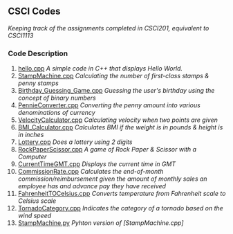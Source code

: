 ## CSCI Codes
*Keeping track of the assignments completed in CSCI201, equivalent to CSCI1113*

### Code Description 
1. [hello.cpp](https://github.com/madhurimadas3/CSCI_codes/blob/a149c6a6d8e255add24c9892298c933ae2582577/hello.cpp)
   *A simple code in C++ that displays Hello World.*
2. [StampMachine.cpp](https://github.com/madhurimadas3/CSCI_codes/blob/8c70012635fc82329585ad4d84fbb3394244bd09/StampMachine.cpp)
   *Calculating the number of first-class stamps & penny stamps*
3. [Birthday_Guessing_Game.cpp](https://github.com/madhurimadas3/CSCI_codes/blob/8c70012635fc82329585ad4d84fbb3394244bd09/Birthday_Guessing_Game.cpp)
   *Guessing the user's birthday using the concept of binary numbers*
4. [PennieConverter.cpp](https://github.com/madhurimadas3/CSCI_codes/blob/02287f9b46a4838936cf9df5f24f345197019492/PennieConverter.cpp)
   *Converting the penny amount into various denominations of currency*
5. [VelocityCalculator.cpp](https://github.com/madhurimadas3/CSCI_codes/blob/02287f9b46a4838936cf9df5f24f345197019492/VelocityCalculator.cpp)
   *Calculating velocity when two points are given*
6. [BMI_Calculator.cpp](https://github.com/madhurimadas3/CSCI_codes/blob/d271b11fccdbeca3688b02bc4e4c4a3bc84bff95/BMI_Calculator.cpp)
   *Calculates BMI if the weight is in pounds & height is in inches*
7. [Lottery.cpp](https://github.com/madhurimadas3/CSCI_codes/blob/894ffd9c98b156ef74984fee24de3a26f1bf716f/Lottery.cpp)
   *Does a lottery using 2 digits*
8. [RockPaperScissor.cpp](https://github.com/madhurimadas3/CSCI_codes/blob/894ffd9c98b156ef74984fee24de3a26f1bf716f/RockPaperScissor.cpp)
   *A game of Rock Paper & Scissor with a Computer*
9. [CurrentTimeGMT.cpp](https://github.com/madhurimadas3/CSCI_codes/blob/894ffd9c98b156ef74984fee24de3a26f1bf716f/CurrentTimeGMT.cpp)
   *Displays the current time in GMT*
10. [CommissionRate.cpp](https://github.com/madhurimadas3/CSCI_codes/blob/42e803a03ce0d91801848a889c3394d8feaaded5/CommissionRate.cpp)
    *Calculates the end-of-month commission/reimbursement given the amount of monthly sales an employee has and advance pay they have received*
11. [FahrenheitTOCelsius.cpp](https://github.com/madhurimadas3/CSCI_codes/blob/42e803a03ce0d91801848a889c3394d8feaaded5/FahrenheitTOCelsius.cpp)
    *Converts temperature from Fahrenheit scale to Celsius scale*
12. [TornadoCategory.cpp](https://github.com/madhurimadas3/CSCI_codes/blob/42e803a03ce0d91801848a889c3394d8feaaded5/TornadoCategory.cpp)
    *Indicates the category of a tornado based on the wind speed*
13. [StampMachine.py](https://github.com/madhurimadas3/CSCI_codes/blob/93cdef83a5ac5d167df13bf821dc13ba1c63a19c/StampMachine.py)
    *Pyhton version of [StampMachine.cpp]*
